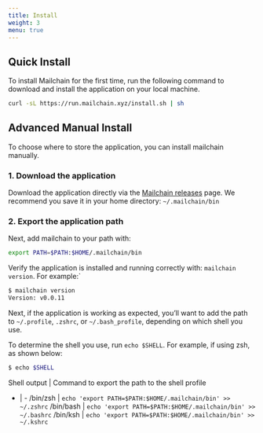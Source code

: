 ```yaml
---
title: Install
weight: 3
menu: true
---
```


## Quick Install  
To install Mailchain for the first time, run the following command to download and install the application on your local machine.


```sh
curl -sL https://run.mailchain.xyz/install.sh | sh
```

## Advanced Manual Install
To choose where to store the application, you can install mailchain manually.

### 1. Download the application
Download the application directly via the [Mailchain releases](https://github.com/mailchain/mailchain/releases/latest) page. We recommend you save it in your home directory: `~/.mailchain/bin`

### 2. Export the application path
Next, add mailchain to your path with:

```sh
export PATH=$PATH:$HOME/.mailchain/bin
```

Verify the application is installed and running correctly with: `mailchain version`. For example:`

```sh
$ mailchain version
Version: v0.0.11
```

Next, if the application is working as expected, you’ll want to add the path to `~/.profile`, `.zshrc`, or `~/.bash_profile`, depending on which shell you use.

To determine the shell you use, run `echo $SHELL`. For example, if using zsh, as shown below:

```sh
$ echo $SHELL
```


Shell output | Command to export the path to the shell profile
- | -
/bin/zsh | `echo 'export PATH=$PATH:$HOME/.mailchain/bin' >> ~/.zshrc`
/bin/bash | `echo 'export PATH=$PATH:$HOME/.mailchain/bin' >> ~/.bashrc`
/bin/ksh | `echo 'export PATH=$PATH:$HOME/.mailchain/bin' >> ~/.kshrc`
